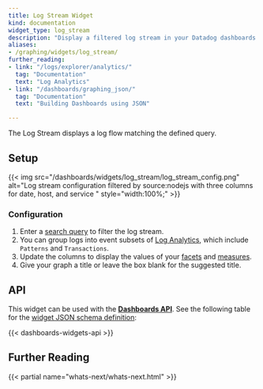 ```yaml
---
title: Log Stream Widget
kind: documentation
widget_type: log_stream
description: "Display a filtered log stream in your Datadog dashboards."
aliases:
- /graphing/widgets/log_stream/
further_reading:
- link: "/logs/explorer/analytics/"
  tag: "Documentation"
  text: "Log Analytics"
- link: "/dashboards/graphing_json/"
  tag: "Documentation"
  text: "Building Dashboards using JSON"

---
```


The Log Stream displays a log flow matching the defined query.

## Setup

{{< img src="/dashboards/widgets/log_stream/log_stream_config.png" alt="Log stream configuration filtered by source:nodejs with three columns for date, host, and service " style="width:100%;" >}}

### Configuration

1. Enter a [search query][1] to filter the log stream.
1. You can group logs into event subsets of [Log Analytics][2], which include `Patterns` and `Transactions`.
1. Update the columns to display the values of your [facets][3] and [measures][4].
1. Give your graph a title or leave the box blank for the suggested title.

## API

This widget can be used with the **[Dashboards API][5]**. See the following table for the [widget JSON schema definition][6]:

{{< dashboards-widgets-api >}}

## Further Reading

{{< partial name="whats-next/whats-next.html" >}}

[1]: /logs/explorer/search/
[2]: /logs/explorer/analytics/
[3]: /logs/explorer/facets/
[4]: /logs/explorer/facets/#measures
[5]: /api/latest/dashboards/
[6]: /dashboards/graphing_json/widget_json/
